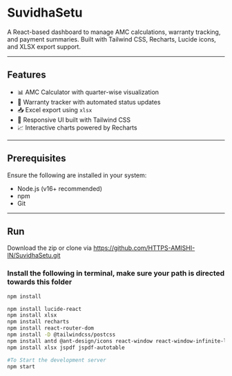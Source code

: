 # SuvidhaSetu

A React-based dashboard to manage AMC calculations, warranty tracking, and payment summaries. Built with Tailwind CSS, Recharts, Lucide icons, and XLSX export support.

---

##  Features

- 📊 AMC Calculator with quarter-wise visualization
- 📅 Warranty tracker with automated status updates
- 📥 Excel export using `xlsx`
- 📌 Responsive UI built with Tailwind CSS
- 📈 Interactive charts powered by Recharts

---

##  Prerequisites
Ensure the following are installed in your system:

- Node.js (v16+ recommended)
- npm
- Git

---

## Run
Download the zip or clone via https://github.com/HTTPS-AMISHI-IN/SuvidhaSetu.git

### Install the following in terminal, make sure your path is directed towards this folder
```bash
npm install

npm install lucide-react
npm install xlsx
npm install recharts
npm install react-router-dom
npm install -D @tailwindcss/postcss
npm install antd @ant-design/icons react-window react-window-infinite-loader web-vitals
npm install xlsx jspdf jspdf-autotable    

#To Start the development server
npm start
